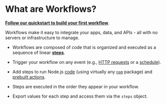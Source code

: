 # What are Workflows?

[**Follow our quickstart to build your first workflow**](/quickstart/).

Workflows make it easy to integrate your apps, data, and APIs - all with no servers or infrastructure to manage.

- Workflows are composed of code that is organized and executed as a sequence of linear [**steps**](/docs/workflows/steps).

- Trigger your workflow on any event (e.g., [HTTP requests](/workflows/steps/triggers/#http) or a [schedule](/workflows/steps/triggers/#schedule)).

- Add steps to run Node.js [code](/workflows/steps/code/) (using virtually any [`npm`](/workflows/steps/code/#using-npm-packages) package) and [prebuilt actions](/components/actions/).

- Steps are executed in the order they appear in your workflow.

- Export values for each step and access them via the `steps` object.